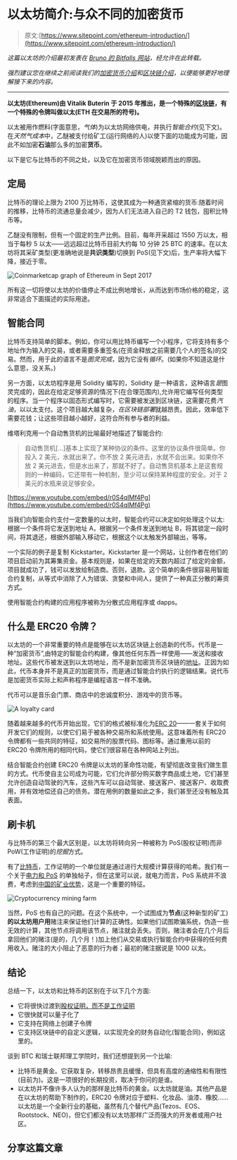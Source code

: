 # 以太坊简介:与众不同的加密货币

> 原文:[https://www.sitepoint.com/ethereum-introduction/](https://www.sitepoint.com/ethereum-introduction/)

*这篇以太坊的介绍最初发表在 [Bruno 的 Bitfalls 网站](https://bitfalls.com/2017/09/19/what-ethereum-compare-to-bitcoin/)，经允许在此转载。*

*强烈建议您在继续之前阅读我们的[加密货币介绍](https://bitfalls.com/2017/08/20/cryptocurrency/)和[区块链介绍](https://bitfalls.com/2017/08/20/blockchain-explained-blockchain-works/)，以便能够更好地理解接下来的内容。*

* * *

**以太坊(Ethereum)由 Vitalik Buterin 于 2015 年推出，是一个特殊的[区块链](https://bitfalls.com/2017/08/20/blockchain-explained-blockchain-works/)，有一个特殊的令牌叫做以太(ETH 在交易所的符号)。**

以太被用作燃料(字面意思，*气体*)为以太坊网络供电，并执行*智能合约*(见下文)。在*天然气成本*中，乙醚被支付给矿工(运行网络的人)以使下面的功能成为可能，因此不如加密**石油**那么多的加密**货币**。

以下是它与比特币的不同之处，以及它在加密货币领域脱颖而出的原因。

## 定局

比特币的理论上限为 2100 万比特币，这使其成为一种通货紧缩的货币:随着时间的推移，比特币的流通总量会减少，因为人们无法进入自己的 T2 钱包，囤积比特币等。

乙醚没有限制，但有一个固定的生产比例。目前，每年开采超过 1550 万以太，相当于每秒 5 以太——远远超过比特币目前大约每 10 分钟 25 BTC 的速率。在以太坊将其采矿类型(更准确地说是**共识类型**)切换到 PoS(见下文)后，生产率将大幅下降，接近于零。

![Coinmarketcap graph of Ethereum in Sept 2017](../Images/dc058cfcd485cd6689603dd7ca750416.png)

所有这一切将使以太坊的价值停止不成比例地增长，从而达到市场价格的稳定，这非常适合下面描述的实际用途。

## 智能合同

比特币支持简单的脚本。例如，你可以用比特币编写一个小程序，它将支持有多个地址作为输入的交易，或者需要多重签名(在资金释放之前需要几个人的签名)的交易。然而，用于此的语言不是*图灵完成*，因为它没有*循环*。(如果你不知道这是什么意思，没关系。)

另一方面，以太坊程序是用 Solidity 编写的，Solidity 是一种语言，这种语言*是*图灵完成的，因此在给定足够资源的情况下(在合理范围内),允许用它编写任何类型的程序。当一个程序以固态形式编写时，它需要被发送到区块链，这需要花费*汽油*，以以太支付。这个项目越大越复杂，*在区块链部署*就越昂贵。因此，效率低下需要花钱；让这些项目越小越好，这符合所有参与者的利益。

维塔利克用一个自动售货机的比喻最好地描述了智能合约:

> 自动售货机[…]基本上实现了某种协议的条件。这里的协议条件很简单。你投入 2 美元，水就出来了。你不放 2 美元进去，水就不会出来。如果你不放 2 美元进去，但是水出来了，那就不好了。自动售货机基本上是这套规则的一种编码，它还带有一种机制，至少可以保持某种程度的安全。对于 2 美元的水瓶来说足够安全。

[https://www.youtube.com/embed/r0S4qIMf4Pg](https://www.youtube.com/embed/r0S4qIMf4Pg)

当我们向智能合约支付一定数量的以太时，智能合约可以决定如何处理这个以太:根据一个条件将它发送到地址 A，根据另一个条件发送到地址 B，将其锁定一段时间，将其退还，根据外部输入移动它，根据这个以太触发外部输出，等等。

一个实际的例子是复制 Kickstarter。Kickstarter 是一个网站，让创作者在他们的项目启动前为其筹集资金。基本规则是，如果在给定的天数内超过了给定的金额，项目就成功了，钱可以发放给制造商。否则，退款。这个简单的条件很容易用智能合约复制，从等式中消除了人为错误、贪婪和中间人，提供了一种真正分散的筹资方式。

使用智能合约构建的应用程序被称为分散式应用程序或 dapps。

## 什么是 ERC20 令牌？

以太坊的一个非常重要的特点是能够在以太坊区块链上创造新的代币。代币是一种“加密货币”,由特定的智能合约构建，像其他任何东西一样使用——发送和接收地址。这些代币被发送到以太坊地址，而不是新加密货币区块链的[地址](https://bitfalls.com/2017/08/31/what-cryptocurrency-wallet/)。正因为如此，代币本身并不是真正的加密货币，而是通过智能合约执行的逻辑结果。说代币是加密货币实际上和声称程序是编程语言一样不准确。

代币可以是音乐会门票、商店中的忠诚度积分、游戏中的货币等。

![A loyalty card](../Images/75bbcfdad17997380533b59ab3d84498.png)

随着越来越多的代币开始出现，它们的格式被标准化为[ERC 20](https://github.com/ethereum/EIPs/pull/610)——一套关于如何开发它们的规则，以使它们易于被各种交易所和系统使用。这意味着所有 ERC20 令牌都有一些共同的特征，如交易所的股票代码、图标等。通过重用以前的 ERC20 令牌所用的相同代码，使它们很容易在各种网站上列出。

结合智能合约创建 ERC20 令牌是以太坊的革命性功能，有望彻底改变我们做生意的方式。代币使自主公司成为可能，它们允许部分购买数字商品或土地，它们甚至允许创造自动驾驶的汽车，这些汽车可以自动驾驶、接送客户、接送客户、收取费用，并有效地偿还自己的债务。潜在用例的数量如此之多，我们甚至还没有触及其表面。

## 刷卡机

与比特币的第三个最大区别是，以太坊将转向另一种被称为 PoS(股权证明)而非 PoW(工作证明)的*挖掘*方式。

有了[比特币](https://bitfalls.com/2017/08/20/blockchain-explained-blockchain-works/)，工作证明的一个单位就是通过进行大规模计算获得的哈希。我们有一个关于[电力和 PoS](https://www.sitepoint.com/proof-of-stake-vs-proof-of-work/) 的单独帖子，但在这里可以说，就电力而言，PoS 系统并不浪费，考虑到[中国的矿业优势](https://bitfalls.com/2017/11/29/new-threat-bitcoin-internet-service-providers/)，这是一个重要的特征。

![Cryptocurrency mining farm](../Images/9d114dc36203c57d6222389c144142a8.png)

当然，PoS 也有自己的问题。在这个系统中，一个试图成为**节点**(这种新型的矿工)**的以太坊用户用**赌注来保证他们计算的正确性。如果他们试图欺骗系统，伪造一些无效的计算，其他节点将调用该节点，赌注就会丢失。否则，赌注者会在几个月后拿回他们的赌注(是的，几个月！)加上他们从交易或执行智能合约中获得的任何费用收入。赌注的大小阻止了恶意的行为者；最初的赌注据说是 1000 以太。

## 结论

总结一下，以太坊和比特币的区别在于以下几个方面:

*   它将很快过渡到[股权证明，而不是工作证明](https://bitfalls.com/2018/04/24/whats-the-difference-between-proof-of-work-pow-proof-of-stake-pos-and-delegated-pos/)
*   它很快就可以量子化了
*   它支持在网络上创建子令牌
*   它支持区块链中的自定义逻辑，以实现完全的财务自动化(智能合同)，例如这里的。

谈到 BTC 和瑞士联邦理工学院时，我们还想提到另一个比喻:

*   比特币是黄金。它获取复杂，转移昂贵且缓慢，但具有高度的通缩性和有限性(目前为)。这是一项很好的长期投资，取决于你问的是谁。
*   以太坊并不像许多人认为的那样是比特币的黄金。以太坊就是油。其他产品是在以太坊的帮助下制作的，ERC20 令牌对应于塑料、化妆品、油漆、橡胶……以太坊是一个全新行业的基础，虽然有几个替代产品(Tezos、EOS、Rootstock、NEO)，但它们都没有以太坊那样广泛而强大的开发者或用户社区。

## 分享这篇文章